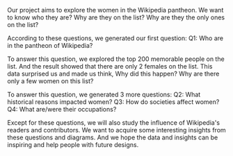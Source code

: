 Our project aims to explore the women in the Wikipedia pantheon. We want to know who they are? Why are they on the list? Why are they the only ones on the list?

According to these questions, we generated our first question:
Q1: Who are in the pantheon of Wikipedia? 

To answer this question, we explored the top 200 memorable people on the list. And the result showed that there are only 2 females on the list. This data surprised us and made us think, Why did this happen? Why are there only a few women on this list? 

To answer this question, we generated 3 more questions: 
Q2: What historical reasons impacted women? 
Q3: How do societies affect women?
Q4: What are/were their occupations?

Except for these questions, we will also study the influence of Wikipedia's readers and contributors. We want to acquire some interesting insights from these questions and diagrams. And we hope the data and insights can be inspiring and help people with future designs.


